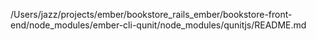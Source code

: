 /Users/jazz/projects/ember/bookstore_rails_ember/bookstore-front-end/node_modules/ember-cli-qunit/node_modules/qunitjs/README.md